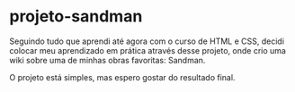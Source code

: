 # projeto-sandman
Seguindo tudo que aprendi até agora com o curso de HTML e CSS, decidi colocar meu aprendizado em prática através desse projeto,
onde crio uma wiki sobre uma de minhas obras favoritas: Sandman.

O projeto está simples, mas espero gostar do resultado final.
